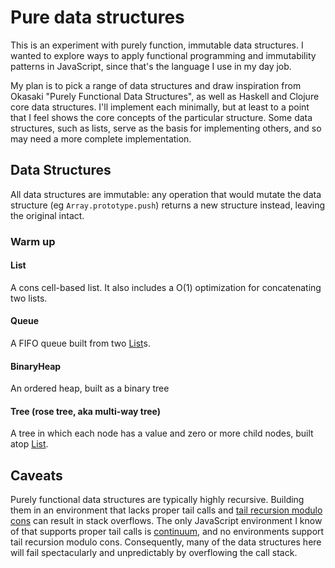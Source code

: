 # Pure data structures

This is an experiment with purely function, immutable data structures.  I wanted to explore ways to apply functional programming and immutability patterns in JavaScript, since that's the language I use in my day job.

My plan is to pick a range of data structures and draw inspiration from Okasaki "Purely Functional Data Structures", as well as Haskell and Clojure core data structures.  I'll implement each minimally, but at least to a point that I feel shows the core concepts of the particular structure.  Some data structures, such as lists, serve as the basis for implementing others, and so may need a more complete implementation.

## Data Structures

All data structures are immutable: any operation that would mutate the data structure (eg `Array.prototype.push`) returns a new structure instead, leaving the original intact.

### Warm up

#### List

A cons cell-based list.  It also includes a O(1) optimization for concatenating two lists.

#### Queue

A FIFO queue built from two [List](#list)s.

#### BinaryHeap

An ordered heap, built as a binary tree

#### Tree (rose tree, aka multi-way tree)

A tree in which each node has a value and zero or more child nodes, built atop [List](#list).

## Caveats

Purely functional data structures are typically highly recursive.  Building them in an environment that lacks proper tail calls and [tail recursion modulo cons](http://en.wikipedia.org/wiki/Tail_call#Tail_recursion_modulo_cons) can result in stack overflows.  The only JavaScript environment I know of that supports proper tail calls is [continuum](https://github.com/Benvie/continuum), and no environments support tail recursion modulo cons.  Consequently, many of the data structures here will fail spectacularly and unpredictably by overflowing the call stack.